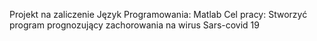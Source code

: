 Projekt na zaliczenie 
Język Programowania: Matlab
Cel pracy: Stworzyć program prognozujący zachorowania na wirus Sars-covid 19 
